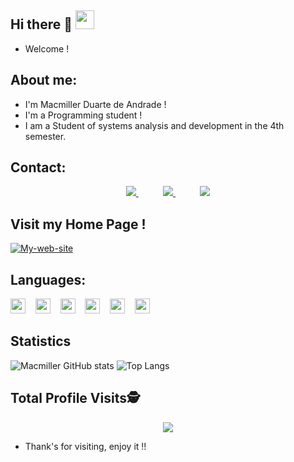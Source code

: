 ## Hi there 👋 <img src=https://github.com/TheDudeThatCode/TheDudeThatCode/blob/master/Assets/Earth.gif width="30">

- Welcome ! 

## About me:

- I'm Macmiller Duarte de Andrade ! 
- I'm a Programming student !
- I am a Student of systems analysis and development in the 4th semester.

## Contact:

<p align="center">
 
  <a href="https://github.com/macmiller87">
       <img  src="https://img.shields.io/badge/github-%23100000.svg?&style=for-the-badge&logo=github&logoColor=white&link=https://github.com/macmiller87">
  </a>
  &nbsp;&nbsp;&nbsp;&nbsp;&nbsp;&nbsp;&nbsp;&nbsp;&nbsp;
 
  <a href="https://www.linkedin.com/in/macmillerduarte/">
       <img  src="https://img.shields.io/badge/-LinkedIn-blue?style=for-the-badge&logo=Linkedin&logoColor=white&link=https://www.linkedin.com/in/macmillerduarte/">
  </a>
  &nbsp;&nbsp;&nbsp;&nbsp;&nbsp;&nbsp;&nbsp;&nbsp;&nbsp;
 
  <a href="https://mailto:macamagolf@gmail.com">
       <img  src="https://img.shields.io/badge/Gmail-D14836?style=for-the-badge&logo=gmail&logoColor=white&link=https:mailto:macamagolf@gmail.com)">
  </a>
 
</p>

## Visit my Home Page !

<p align="center">
 
 [![My-web-site](https://img.shields.io/website-up-down-green-red/http/monip.org.svg)](https://macmiller87.github.io/My-site-presentation.github.io/)
 
</p>
 
## Languages:

<code><img height="24" src="https://img.shields.io/badge/JavaScript-F7DF1E?style=for-the-badge&logo=javascript&logoColor=black"></code>
&nbsp;&nbsp;
<code><img height="24" src="https://img.shields.io/badge/Node.js-43853D?style=for-the-badge&logo=node.js&logoColor=white"></code>
&nbsp;&nbsp;
<code><img height="24" src="https://img.shields.io/badge/C%23-239120?style=for-the-badge&logo=c-sharp&logoColor=white"></code>
&nbsp;&nbsp;
<code><img height="24" src="https://img.shields.io/badge/HTML5-E34F26?style=for-the-badge&logo=html5&logoColor=white"></code>
&nbsp;&nbsp;
<code><img height="24" src="https://img.shields.io/badge/Microsoft%20SQL%20Sever-CC2927?style=for-the-badge&logo=microsoft%20sql%20server&logoColor=white"></code>
&nbsp;&nbsp;
<code><img height="24" src="https://img.shields.io/badge/Git-F05032?style=for-the-badge&logo=git&logoColor=white"></code>

## Statistics

![Macmiller GitHub stats](https://github-readme-stats.vercel.app/api?username=macmiller87&show_icons=true&theme=dark)
![Top Langs](https://github-readme-stats.vercel.app/api/top-langs/?username=macmiller87&layout=compact&show_icons=true&theme=dark)

## Total Profile Visits:detective:
 
 <p align="center"> 
   <img alingn="center" src="https://profile-counter.glitch.me/macmiller87/count.svg" />
 </p>

- Thank's for visiting, enjoy it !!

<!--
**macmiller87/Macmiller87** is a ✨ _special_ ✨ repository because its `README.md` (this file) appears on your GitHub profile.
-->
